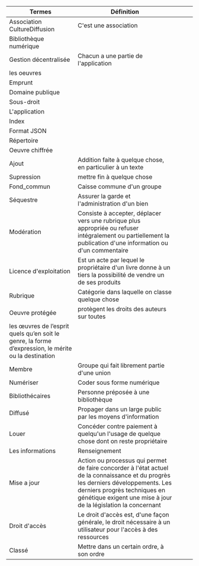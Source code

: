 | Termes  | Définition  |  |   |   |
|---|---|---|---|---|
| Association CultureDiffusion  | C'est une association   |   |   |   |
| Bibliothèque numérique |   |   |   |   |
| Gestion décentralisée  | Chacun a une partie de l'application  |   |   |   |
| les oeuvres |   |   |   |   |
| Emprunt |   |   |   |   |
| Domaine publique  |   |   |   |   |
| Sous-droit  |   |   |   |   |
| L'application  |   |   |   |   |
| Index  |   |   |   |   |
| Format JSON  |   |   |   |   |
| Répertoire  |   |   |   |   |
| Oeuvre chiffrée |   |   |   |   |
| Ajout | Addition faite à quelque chose, en particulier à un texte |   |   |   |
| Supression  | mettre fin à quelque chose |   |   |   |
| Fond_commun  | Caisse commune d'un groupe |   |   |   |
| Séquestre  | Assurer la garde et l'administration d'un bien |   |   |   |
| Modération  | Consiste à accepter, déplacer vers une rubrique plus appropriée ou refuser intégralement ou partiellement la publication d'une information ou d'un commentaire  |   |   |   |
| Licence d'exploitation  | Est un acte par lequel le propriétaire d'un livre donne à un tiers la possibilité de vendre un de ses produits  |   |   |   |
| Rubrique | Catégorie dans laquelle on classe quelque chose  |   |   |   |
| Oeuvre protégée  | protègent les droits des auteurs sur toutes
les œuvres de l’esprit quels qu’en soit le genre, la forme d’expression, le mérite ou la destination  |   |   |   |
| Membre  | Groupe qui fait librement partie d'une union  |   |   |   |
| Numériser | Coder sous forme numérique  |   |   |   |
| Bibliothécaires  | Personne préposée à une bibliothèque  |   |   |   |
| Diffusé  | Propager dans un large public par les moyens d'information  |   |   |   |
| Louer  |  Concéder contre paiement à quelqu'un l'usage de quelque chose dont on reste propriétaire  |   |   |   |
| Les informations  |  Renseignement |   |   |   |
| Mise a jour   | Action ou processus qui permet de faire concorder à l'état actuel de la connaissance et du progrès les derniers développements. Les derniers progrès techniques en génétique exigent une mise à jour de la législation la concernant  |   |   |   |
| Droit d'accès  | Le droit d'accès est, d'une façon générale, le droit nécessaire à un utilisateur pour l'accès à des ressources  |   |   |   |
| Classé  | Mettre dans un certain ordre, à son ordre  |   |   |   |
